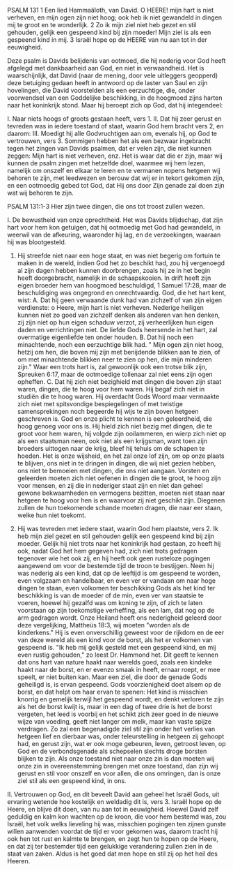 PSALM 131 
1 Een lied Hammaäloth, van David. O HEERE! mijn hart is niet verheven, en mijn ogen zijn niet hoog; ook heb ik niet gewandeld in dingen mij te groot en te wonderlijk. 2 Zo ik mijn ziel niet heb gezet en stil gehouden, gelijk een gespeend kind bij zijn moeder! Mijn ziel is als een gespeend kind in mij. 3 Israël hope op de HEERE van nu aan tot in der eeuwigheid. 

Deze psalm is Davids belijdenis van ootmoed, die hij nederig voor God heeft afgelegd met dankbaarheid aan God, en niet in verwaandheid. Het is waarschijnlijk, dat David (naar de mening, door vele uitleggers geopperd) deze betuiging gedaan heeft in antwoord op de laster van Saul en zijn hovelingen, die David voorstelden als een eerzuchtige, die, onder voorwendsel van een Goddelijke beschikking, in de hoogmoed zijns harten naar het koninkrijk stond. Maar hij beroept zich op God, dat hij integendeel:

I. Naar niets hoogs of groots gestaan heeft, vers 1.
II. Dat hij zeer gerust en tevreden was in iedere toestand of staat, waarin God hem bracht vers 2, en daarom: 
III. Moedigt hij alle Godvruchtigen aan om, evenals hij, op God te vertrouwen, vers 3. 
Sommigen hebben het als een bezwaar ingebracht tegen het zingen van Davids psalmen, dat er velen zijn, die niet kunnen zeggen: Mijn hart is niet verheven, enz. Het is waar dat die er zijn, maar wij kunnen de psalm zingen met hetzelfde doel, waarmee wij hem lezen, namelijk om onszelf en elkaar te leren en te vermanen nopens hetgeen wij behoren te zijn, met leedwezen en berouw dat wij er in tekort gekomen zijn, en een ootmoedig gebed tot God, dat Hij ons door Zijn genade zal doen zijn wat wij behoren te zijn.

PSALM 131:1-3 
Hier zijn twee dingen, die ons tot troost zullen wezen.

I. De bewustheid van onze oprechtheid. Het was Davids blijdschap, dat zijn hart voor hem kon getuigen, dat hij ootmoedig met God had gewandeld, in weerwil van de afkeuring, waaronder hij lag, en de verzoekingen, waaraan hij was blootgesteld.

1. Hij streefde niet naar een hoge staat, en was niet begerig om fortuin te maken in de wereld, indien God het zo beschikt had, zou hij vergenoegd al zijn dagen hebben kunnen doorbrengen, zoals hij ze in het begin heeft doorgebracht, namelijk in de schaapskooien. In drift heeft zijn eigen broeder hem van hoogmoed beschuldigd, 1 Samuel 17:28, maar de beschuldiging was ongegrond en onrechtvaardig. God, die het hart kent, wist: 
A. Dat hij geen verwaande dunk had van zichzelf of van zijn eigen verdienste: o Heere, mijn hart is niet verheven. Nederige heiligen kunnen niet zo goed van zichzelf denken als anderen van hen denken, zij zijn niet op hun eigen schaduw verzot, zij verheerlijken hun eigen daden en verrichtingen niet. De liefde Gods heersende in het hart, zal overmatige eigenliefde ten onder houden.
B. Dat hij noch een minachtende, noch een eerzuchtige blik had. " Mijn ogen zijn niet hoog, hetzij om hen, die boven mij zijn met benijdende blikken aan te zien, of om met minachtende blikken neer te zien op hen, die mijn minderen zijn." Waar een trots hart is, zal gewoonlijk ook een trotse blik zijn, Spreuken 6:17, maar de ootmoedige tollenaar zal niet eens zijn ogen opheffen.
C. Dat hij zich niet bezighield met dingen die boven zijn staat waren, dingen, die te hoog voor hem waren. Hij begaf zich niet in studiën die te hoog waren. Hij overdacht Gods Woord maar vermaakte zich niet met spitsvondige bespiegelingen of met twistige samensprekingen noch begeerde hij wijs te zijn boven hetgeen geschreven is. 
God en onze plicht te kennen is een geleerdheid, die hoog genoeg voor ons is. Hij hield zich niet bezig met dingen, die te groot voor hem waren, hij volgde zijn ooilammeren, en wierp zich niet op als een staatsman neen, ook niet als een krijgsman, want toen zijn broeders uittogen naar de krijg, bleef hij tehuis om de schapen te hoeden. Het is onze wijsheid, en het zal onze lof zijn, om op onze plaats te blijven, ons niet in te dringen in dingen, die wij niet gezien hebben, ons niet te bemoeien met dingen, die ons niet aangaan. Vorsten en geleerden moeten zich niet oefenen in dingen die te groot, te hoog zijn voor mensen, en zij die in nederiger staat zijn en niet dan geheel gewone bekwaamheden en vermogens bezitten, moeten niet staan naar hetgeen te hoog voor hen is en waarvoor zij niet geschikt zijn. Diegenen zullen de hun toekomende schande moeten dragen, die naar eer staan, welke hun niet toekomt.

2. Hij was tevreden met iedere staat, waarin God hem plaatste, vers 2. Ik heb mijn ziel gezet en stil gehouden gelijk een gespeend kind bij zijn moeder. Gelijk hij niet trots naar het koninkrijk had gestaan, zo heeft hij ook, nadat God het hem gegeven had, zich niet trots gedragen tegenover wie het ook zij, en hij heeft ook geen rusteloze pogingen aangewend om voor de bestemde tijd de troon te bestijgen. Neen hij was nederig als een kind, dat op de leeftijd is om gespeend te worden, even volgzaam en handelbaar, en even ver er vandaan om naar hoge dingen te staan, even volkomen ter beschikking Gods als het kind ter beschikking is van de moeder of de min, even ver van staatsie te voeren, hoewel hij gezalfd was om koning te zijn, of zich te laten voorstaan op zijn toekomstige verheffing, als een lam, dat nog op de arm gedragen wordt. 
Onze Heiland heeft ons nederigheid geleerd door deze vergelijking, Mattheüs 18:3, wij moeten "worden als de kinderkens." Hij is even onverschillig geweest voor de rijkdom en de eer van deze wereld als een kind voor de borst, als het er volkomen van gespeend is. "Ik heb mij gelijk gesteld met een gespeend kind, en mij even rustig gehouden," zo leest Dr. Hammond het. Dit geeft te kennen dat ons hart van nature haakt naar werelds goed, zoals een kindeke haakt naar de borst, en er evenzo smaak in heeft, ernaar roept, er mee speelt, er niet buiten kan. Maar een ziel, die door de genade Gods geheiligd is, is ervan gespeend. Gods voorzienigheid doet alsem op de borst, en dat helpt om haar ervan te spenen: Het kind is misschien knorrig en gemelijk terwijl het gespeend wordt, en denkt verloren te zijn als het de borst kwijt is, maar in een dag of twee drie is het de borst vergeten, het leed is voorbij en het schikt zich zeer goed in de nieuwe wijze van voeding, geeft niet langer om melk, maar kan vaste spijze verdragen. Zo zal een begenadigde ziel stil zijn onder het verlies van hetgeen lief en dierbaar was, onder teleurstelling in hetgeen zij gehoopt had, en gerust zijn, wat er ook moge gebeuren, leven, getroost leven, op God en de verbondsgenade als schepselen slechts droge borsten blijken te zijn. Als onze toestand niet naar onze zin is dan moeten wij onze zin in overeenstemming brengen met onze toestand, dan zijn wij gerust en stil voor onszelf en voor allen, die ons omringen, dan is onze ziel stil als een gespeend kind, in ons.

II. Vertrouwen op God, en dit beveelt David aan geheel het Israël Gods, uit ervaring wetende hoe kostelijk en weldadig dit is, vers 3. Israël hope op de Heere, en blijve dit doen, van nu aan tot in eeuwigheid. Hoewel David zelf geduldig en kalm kon wachten op de kroon, die voor hem bestemd was, zou Israël, het volk welks lieveling hij was, misschien pogingen ten zijnen gunste willen aanwenden voordat de tijd er voor gekomen was, daarom tracht hij ook hen tot rust en kalmte te brengen, en zegt hun te hopen op de Heere, en dat zij ter bestemder tijd een gelukkige verandering zullen zien in de staat van zaken. Aldus is het goed dat men hope en stil zij op het heil des Heeren.

